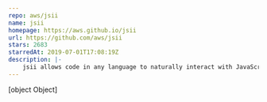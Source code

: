 ```yaml
---
repo: aws/jsii
name: jsii
homepage: https://aws.github.io/jsii
url: https://github.com/aws/jsii
stars: 2683
starredAt: 2019-07-01T17:08:19Z
description: |-
    jsii allows code in any language to naturally interact with JavaScript classes. It is the technology that enables the AWS Cloud Development Kit to deliver polyglot libraries from a single codebase!
---
```


[object Object]
